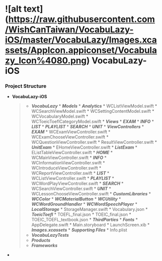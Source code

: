 # ![alt text] (https://raw.githubusercontent.com/WishCanTaiwan/VocabuLazy-iOS/master/VocabuLazy/Images.xcassets/AppIcon.appiconset/Vocabulazy_Icon%4080.png) VocabuLazy-iOS 


### Project Structure
* **VocabuLazy-iOS**

	>* __*VocabuLazy*__
		* __*Models*__
			* __*Analytics*__
			* WCListViewModel.swift
			* WCSearchViewModel.swift
			* WCSettingContentModel.swift
			* WCVocabularyModel.swift
			* WCToeicToeflCategoryModel.swift
		* __*Views*__
			* __*EXAM*__
			* __*INFO*__
			* __*LIST*__
			* __*PLAYLIST*__
			* __*SEARCH*__
			* __*UNIT*__
		* __*ViewControllers*__
			* __*EXAM*__
				* WCExamViewController.swift
				* WCExamChooseViewController.swift
				* WCQuestionViewController.swift
				* ResultViewController.swift
				* __*UnitExam*__
					* EHomeViewController.swift
				* __*ListExam*__
					* EListTableViewController.swift
			* __*HOME*__
				* WCMainViewController.swift
			* __*INFO*__
				* WCInformationViewController.swift 
				* WCIntroduceViewController.swift
				* WCReportViewController.swift
			* __*LIST*__
				* WCListViewController.swift
			* __*PLAYLIST*__
				* WCWordPlayViewController.swift
			* __*SEARCH*__
				* WCSearchViewController.swift
			* __*UNIT*__
				* WCLessonChooseViewController.swift
		* __*CustomLibraries*__
			* __*WCColor*__
			* __*WCMaterialButton*__
			* __*WCUtility*__
			* __*WCWordGroundHandler*__
			* __*WCWordSpeechPlayer*__
		* __*LocalStorage*__
			* StorageManager.swift
			* Vocabulary.json
			* __*ToeicToefl*__
				* TOEFL_final.json
				* TOEIC_final.json
				* TOEIC_TOEFL_textbook.json
		* __*ThirdParties*__
			* __*Fonts*__
		* AppDelegate.swift
		* Main.storyboard
		* LaunchScreen.xib
		* __*Images.xcassets*__
		* __*Supporting Files*__
			* Info.plist
	>* __*VocabuLazyTests*__
	>* __*Products*__
	>* __*Frameworks*__

-
